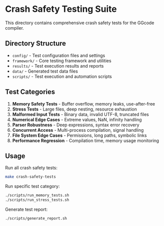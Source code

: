# Crash Safety Testing Suite

This directory contains comprehensive crash safety tests for the GGcode compiler.

## Directory Structure

- `config/` - Test configuration files and settings
- `framework/` - Core testing framework and utilities
- `results/` - Test execution results and reports
- `data/` - Generated test data files
- `scripts/` - Test execution and automation scripts

## Test Categories

1. **Memory Safety Tests** - Buffer overflow, memory leaks, use-after-free
2. **Stress Tests** - Large files, deep nesting, resource exhaustion
3. **Malformed Input Tests** - Binary data, invalid UTF-8, truncated files
4. **Numerical Edge Cases** - Extreme values, NaN, infinity handling
5. **Parser Robustness** - Deep expressions, syntax error recovery
6. **Concurrent Access** - Multi-process compilation, signal handling
7. **File System Edge Cases** - Permissions, long paths, symbolic links
8. **Performance Regression** - Compilation time, memory usage monitoring

## Usage

Run all crash safety tests:
```bash
make crash-safety-tests
```

Run specific test category:
```bash
./scripts/run_memory_tests.sh
./scripts/run_stress_tests.sh
```

Generate test report:
```bash
./scripts/generate_report.sh
```